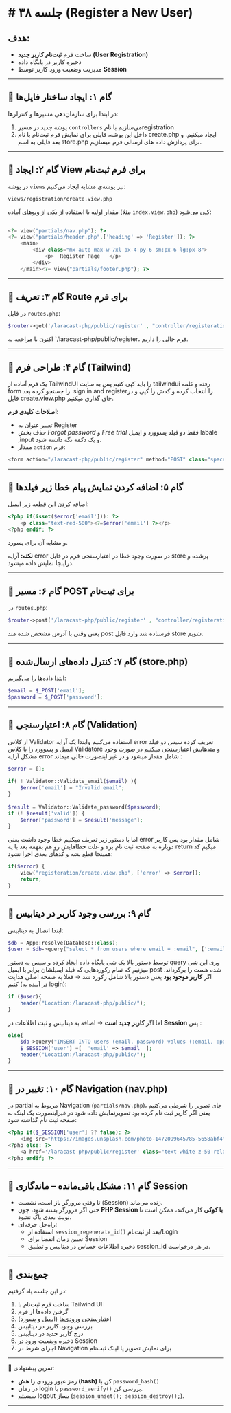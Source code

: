 # # جلسه ۳۸ (Register a New User)

## هدف:

- ساخت فرم **ثبت‌نام کاربر جدید (User Registration)**
- ذخیره کاربر در پایگاه داده
- مدیریت وضعیت ورود کاربر توسط **Session**

---

## 🔹 گام ۱: ایجاد ساختار فایل‌ها

در ابتدا برای سازمان‌دهی مسیرها و کنترلرها:

1. پوشه جدید در مسیر `controllers` می‌سازیم با نامregistration
2. داخل این پوشه، فایلی برای نمایش فرم ثبت‌نام با نام create.php ایجاد میکنیم.
   و بعد فایلی به اسم store.php برای پردازش داده های ارسالی فرم میسازیم.

---

## 🔹 گام ۲: ایجاد View برای فرم ثبت‌نام

در پوشه `views` نیز پوشه‌ی مشابه ایجاد می‌کنیم:

`views/registration/create.view.php`

مقدار اولیه با استفاده از یکی از ویوهای آماده (مثلا `index.view.php`) کپی می‌شود:

```php
  
<?= view("partials/nav.php"); ?>  
<?= view("partials/header.php",['heading' => 'Register']); ?>  
    <main>  
        <div class="mx-auto max-w-7xl px-4 py-6 sm:px-6 lg:px-8">  
            <p>  Register Page   </p>  
        </div>  
    </main><?= view("partials/footer.php"); ?>
```
---
## 🔹 گام ۳: تعریف Route برای فرم

در فایل `routes.php`:
```php
$router->get('/laracast-php/public/register' , "controller/registeration/create.php");
```
اکنون با مراجعه به `/laracast-php/public/register، فرم خالی را داریم.

---
## 🔹 گام ۴: طراحی فرم (Tailwind)

یک فرم آماده از TailwindUI را باید کپی کنیم پس به سایت tailwindui رفته و کلمه form را جستجو کرده بعد  sign in and registerرا انتخاب کرده و کدش را کپی و در فایل create.view.php جای گذاری میکنیم.

**اصلاحات کلیدی فرم:**

- تغییر عنوان به Register
- حذف بخش _Forgot password_ و _Free trial_
  فقط دو فیلد پسوورد و ایمیل labale ,input و یک دکمه نگه داشته شود.
- مقدار `action` فرم:
```php
<form action="/laracast-php/public/register" method="POST" class="space-y-6">
```
---
## 🔹 گام ۵: اضافه کردن نمایش پیام خطا زیر فیلدها

اضافه کردن این قطعه زیر ایمیل:

```php
<?php if(isset($error['email'])): ?>  
    <p class="text-red-500"><?=$error['email'] ?></p>  
<?php endif; ?>
```
و مشابه آن برای پسورد.

**نکته:** آرایه error در صورت وجود خطا در اعتبارسنجی فرم در فایل store پرشده و دراینجا نمایش داده میشود.


---

## 🔹 گام ۶: مسیر POST برای ثبت‌نام

در `routes.php`:
```php
$router->post('/laracast-php/public/register' , "controller/registeration/store.php");
```
یعنی وقتی با آدرس مشخص شده متد post فرستاده شد وارد فایل store شویم.

---
## 🔹 گام ۷: کنترل داده‌های ارسال‌شده (store.php)

ابتدا داده‌ها را می‌گیریم:
```php
$email = $_POST['email'];  
$password = $_POST['password'];
```

---
## 🔹 گام ۸: اعتبارسنجی (Validation)

از کلاس Validator استفاده می‌کنیم   وابتدا یک آرایه error تعریف کرده سپس دو فیلد ایمیل و پسوورد را با کلاس Validatore و متدهایش اعتبارسنجی میکنیم در صورت وجود مشکل آرایه error شامل مقدار میشود و در غیر اینصورت خالی میماند :
```php
$error = [];  
  
if( ! Validator::Validate_email($email) ){  
    $error['email'] = "Invalid email";  
}  
  
$result = Validator::Validate_password($password);  
if (! $result['valid']) {  
    $error['password'] = $result['message'];  
}
```
اما با دستور زیر تعریف میکنیم  خطا وجود داشت یعنی error شامل مقدار بود پس کاربر دوباره به صفحه ثبت نام بره و علت خطاهایش رو هم بفهمه بعد با یه return  میگیم کد همینجا قطع بشه و کدهای بعدی اجرا نشود:

```php
if($error) {  
    view("registeration/create.view.php", ['error' => $error]);  
    return;  
}
```

---
## 🔹 گام ۹: بررسی وجود کاربر در دیتابیس

ابتدا اتصال به دیتابیس:

```php
$db = App::resolve(Database::class);  
$user = $db->query("select * from users where email = :email", [':email' => $email])->get();
```
توسط دستور بالا یک شی پایگاه داده ایجاد کرده و سپس یه دستور query وری این شی میزنیم که تمام رکوردهایی که فیلد ایمیلشان برابر با ایمیل post شده هست را برگرداند.
اگر **کاربر موجود بود** یعنی دستور بالا شامل رکورد شد → فعلا به صفحه اصلی هدایت کنیم (در آینده به login):
```php
if ($user){  
    header("Location:/laracast-php/public/");  
}
```
اما  اگر **کاربر جدید است** → اضافه به دیتابیس و ثبت اطلاعات در **Session** پس :
```php
else{  
    $db->query("INSERT INTO users (email, password) values (:email, :password)", [':email' => $email, ':password' => $password]);  
    $_SESSION['user'] =[  'email' => $email  ];  
    header("Location:/laracast-php/public/");  
}
```
---
## 🔹 گام ۱۰: تغییر در Navigation (nav.php)

در partial مربوط به Navigation (`partials/nav.php`)، جای تصویر را شرطی می‌کنیم یعنی اگر کاربر ثبت نام کرده بود تصویرنمایش داده شود در غیراینصورت یک لینک به صفحه ثبت نام گذاشته شود:
```php
<?php if($_SESSION['user'] ?? false): ?>  
    <img src="https://images.unsplash.com/photo-1472099645785-5658abf4ff4e?ixlib=rb-1.2.1&ixid=eyJhcHBfaWQiOjEyMDd9&auto=format&fit=facearea&facepad=2&w=256&h=256&q=80" alt="" class="size-8 rounded-full" />  
<?php else: ?>  
    <a href='/laracast-php/public/register' class="text-white z-50 relative">Register</a>  
<?php endif; ?>
```
---
## 🔹 گام ۱۱: مشکل باقی‌مانده – ماندگاری Session

- تا وقتی مرورگر باز است، نشست (Session) زنده می‌ماند.
- حتی اگر مرورگر بسته شود، چون **PHP Session با کوکی** کار می‌کند، ممکن است تا نوبت بعدی پاک نشود.
- راه‌حل حرفه‌ای:
    - استفاده از `session_regenerate_id()` بعد از ثبت‌نام/Login
    - تعیین زمان انقضا برای Session
    - ذخیره اطلاعات حساس در دیتابیس و تطبیق session_id در هر درخواست.

---

## 📌 جمع‌بندی

در این جلسه یاد گرفتیم:

1. ساخت فرم ثبت‌نام با Tailwind UI
2. گرفتن داده‌ها از فرم
3. اعتبارسنجی ورودی‌ها (ایمیل و پسورد)
4. بررسی وجود کاربر در دیتابیس
5. درج کاربر جدید در دیتابیس
6. ذخیره وضعیت ورود در Session
7. اجرای شرط در Navigation برای نمایش تصویر یا لینک ثبت‌نام
---
📖 تمرین پیشنهادی:

- رمز عبور ورودی را **هش (hash)** کن با `password_hash()`
- در زمان login با `password_verify()` بررسی کن.
- سیستم logout بساز (`session_unset(); session_destroy();`).

---
